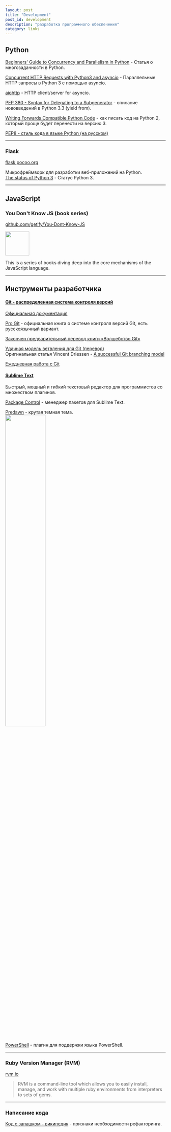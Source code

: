 ```yaml
---
layout: post
title: "Development"
post_id: development
description: "разработка программного обеспечения"
category: links
---
```


## Python

[Beginners' Guide to Concurrency and Parallelism in Python](http://www.toptal.com/python/beginners-guide-to-concurrency-and-parallelism-in-python) - Статья о многозадачности в Python.

[Concurrent HTTP Requests with Python3 and asyncio](http://geekgirl.io/concurrent-http-requests-with-python3-and-asyncio/) - Параллельные HTTP запросы в Python 3 с помощью asyncio.

[aiohttp](http://aiohttp.readthedocs.org) - HTTP client/server for asyncio.

[PEP 380 - Syntax for Delegating to a Subgenerator](https://www.python.org/dev/peps/pep-0380/) - описание нововведений в Python 3.3 (yield from).

[Writing Forwards Compatible Python Code](http://lucumr.pocoo.org/2011/1/22/forwards-compatible-python/) - как писать код на Python 2, который проще будет перенести на версию 3.

[PEP8 - стиль кода в языке Python (на русском)](http://pep8.ru/doc/pep8/)

***

### Flask
[flask.pocoo.org](http://flask.pocoo.org/)

Микрофреймворк для разработки веб-приложений на Python.  
[The status of Python 3](http://flask.pocoo.org/docs/0.10/advanced_foreword/#the-status-of-python-3) - Статус Python 3.

***

## JavaScript

### You Don't Know JS (book series)
[github.com/getify/You-Dont-Know-JS](https://github.com/getify/You-Dont-Know-JS)

<img src="https://github.com/getify/You-Dont-Know-JS/raw/master/scope %26 closures/cover.jpg" width="75">

This is a series of books diving deep into the core mechanisms of the JavaScript language.

***

## Инструменты разработчика

#### [Git - распределенная система контроля версий](http://git-scm.com/)

[Официальная документация](http://git-scm.com/doc)

[Pro Git](http://git-scm.com/book) - официальная книга о системе контроля версий Git, есть русскоязычный вариант.

[Закончен предварительный перевод книги «Волшебство Git»](http://habrahabr.ru/post/80909/)

[Удачная модель ветвления для Git (перевод)](http://habrahabr.ru/post/106912/)  
Оригинальная статья Vincent Driessen - [A successful Git branching model](http://nvie.com/posts/a-successful-git-branching-model/)

[Ежедневная работа с Git](http://habrahabr.ru/post/174467/)
<br>

#### [Sublime Text](http://www.sublimetext.com/)

Быстрый, мощный и гибкий текстовый редактор для программистов со множеством плагинов.

[Package Control](https://packagecontrol.io/installation) - менеджер пакетов для Sublime Text.

[Predawn](https://github.com/jamiewilson/predawn) - крутая темная тема.  
<a href="https://github.com/jamiewilson/predawn/raw/master/screenshots/screenshot.png"><img src="https://github.com/jamiewilson/predawn/raw/master/screenshots/screenshot.png" width="50%"></a>

[PowerShell](https://github.com/SublimeText/PowerShell) - плагин для поддержки языка PowerShell.

***

### Ruby Version Manager (RVM)
[rvm.io](http://rvm.io/)

> RVM is a command-line tool which allows you to easily install, manage, and work with multiple ruby environments from interpreters to sets of gems.

***

### Написание кода

[Код с запашком - википедия](https://ru.wikipedia.org/wiki/%D0%9A%D0%BE%D0%B4_%D1%81_%D0%B7%D0%B0%D0%BF%D0%B0%D1%88%D0%BA%D0%BE%D0%BC#.D0.A1.D1.82.D1.80.D0.B5.D0.BB.D1.8C.D0.B1.D0.B0_.D0.B4.D1.80.D0.BE.D0.B1.D1.8C.D1.8E) - признаки необходимости рефакторинга.